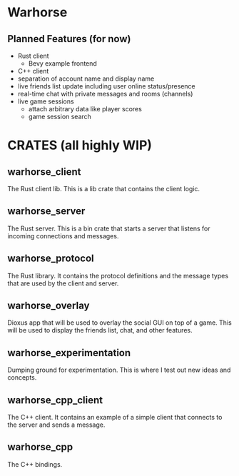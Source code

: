 # Warhorse

## Planned Features (for now)
- Rust client
  - Bevy example frontend
- C++ client
- separation of account name and display name
- live friends list update including user online status/presence
- real-time chat with private messages and rooms (channels)
- live game sessions
  - attach arbitrary data like player scores
  - game session search

# CRATES (all highly WIP)
## warhorse_client
The Rust client lib. This is a lib crate that contains the client logic.

## warhorse_server
The Rust server. This is a bin crate that starts a server that listens for incoming connections and messages.

## warhorse_protocol
The Rust library. It contains the protocol definitions and the message types that are used by the client and server.

## warhorse_overlay
Dioxus app that will be used to overlay the social GUI on top of a game. This will be used to display the friends list, chat, and other features.

## warhorse_experimentation
Dumping ground for experimentation. This is where I test out new ideas and concepts.

## warhorse_cpp_client
The C++ client. It contains an example of a simple client that connects to the server and sends a message.

## warhorse_cpp
The C++ bindings.
